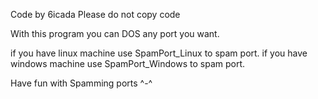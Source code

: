 Code by 6icada
Please do not copy code

With this program you can DOS any port you want.

if you have linux machine use SpamPort_Linux to spam port.
if you have windows machine use SpamPort_Windows to spam port.

Have fun with Spamming ports ^-^
